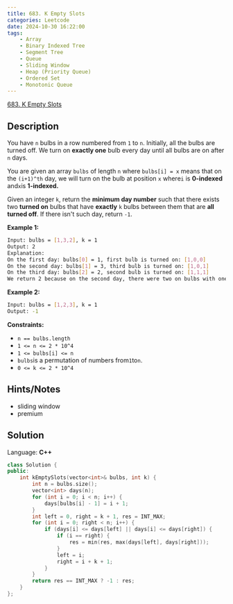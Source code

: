 ```yaml
---
title: 683. K Empty Slots
categories: Leetcode
date: 2024-10-30 16:22:00
tags:
    - Array
    - Binary Indexed Tree
    - Segment Tree
    - Queue
    - Sliding Window
    - Heap (Priority Queue)
    - Ordered Set
    - Monotonic Queue
---
```


[683. K Empty Slots](https://leetcode.com/problems/k-empty-slots/description/)

## Description

You have `n` bulbs in a row numbered from `1` to `n`. Initially, all the bulbs are turned off. We turn on **exactly one**  bulb every day until all bulbs are on after `n` days.

You are given an array `bulbs` of length `n` where `bulbs[i] = x` means that on the `(i+1)^th` day, we will turn on the bulb at position `x` where`i` is **0-indexed** and`x`is **1-indexed.**

Given an integer `k`, return the **minimum day number**  such that there exists two **turned on**  bulbs that have **exactly** `k` bulbs between them that are **all turned off**. If there isn't such day, return `-1`.

**Example 1:**

```bash
Input: bulbs = [1,3,2], k = 1
Output: 2
Explanation:
On the first day: bulbs[0] = 1, first bulb is turned on: [1,0,0]
On the second day: bulbs[1] = 3, third bulb is turned on: [1,0,1]
On the third day: bulbs[2] = 2, second bulb is turned on: [1,1,1]
We return 2 because on the second day, there were two on bulbs with one off bulb between them.
```

**Example 2:**

```bash
Input: bulbs = [1,2,3], k = 1
Output: -1
```

**Constraints:**

- `n == bulbs.length`
- `1 <= n <= 2 * 10^4`
- `1 <= bulbs[i] <= n`
- `bulbs`is a permutation of numbers from`1`to`n`.
- `0 <= k <= 2 * 10^4`

## Hints/Notes

- sliding window
- premium

## Solution

Language: **C++**

```C++
class Solution {
public:
    int kEmptySlots(vector<int>& bulbs, int k) {
        int n = bulbs.size();
        vector<int> days(n);
        for (int i = 0; i < n; i++) {
            days[bulbs[i] - 1] = i + 1;
        }
        int left = 0, right = k + 1, res = INT_MAX;
        for (int i = 0; right < n; i++) {
            if (days[i] <= days[left] || days[i] <= days[right]) {
                if (i == right) {
                    res = min(res, max(days[left], days[right]));
                }
                left = i;
                right = i + k + 1;
            }
        }
        return res == INT_MAX ? -1 : res;
    }
};
```
